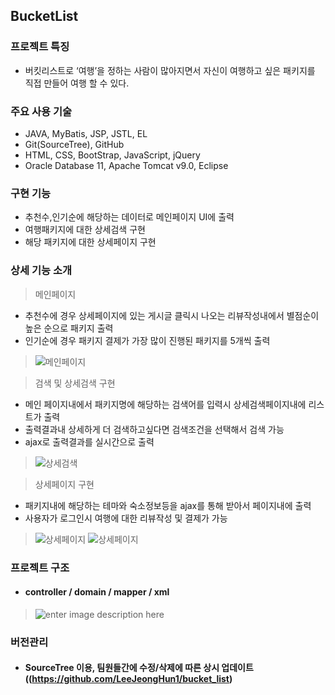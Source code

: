 ## BucketList

### 프로젝트 특징
* 버킷리스트로 ‘여행’을 정하는 사람이 많아지면서 자신이 여행하고 싶은 패키지를 직접 만들어 여행 할 수 있다.


### 주요 사용 기술
* JAVA, MyBatis, JSP, JSTL, EL
* Git(SourceTree), GitHub
* HTML, CSS, BootStrap, JavaScript, jQuery
* Oracle Database 11, Apache Tomcat v9.0, Eclipse

### 구현 기능 
* 추천수,인기순에 해당하는 데이터로 메인페이지 UI에 출력
* 여행패키지에 대한 상세검색 구현 
* 해당 패키지에 대한 상세페이지 구현  

### 상세 기능 소개 
> 메인페이지  
* 추천수에 경우 상세페이지에 있는 게시글 클릭시 나오는 리뷰작성내에서 별점순이 높은 순으로 패키지 출력<br>
* 인기순에 경우 패키지 결제가 가장 많이 진행된 패키지를 5개씩 출력 

>![메인페이지](https://s3-eu-west-1.amazonaws.com/froala-eu/temp_files%2F1533873953356-main_.png)

> 검색 및 상세검색 구현 
* 메인 페이지내에서 패키지명에 해당하는 검색어를 입력시 상세검색페이지내에 리스트가 출력
* 출력결과내 상세하게 더 검색하고싶다면 검색조건을 선택해서 검색 가능 
* ajax로 출력결과를 실시간으로 출력

>![상세검색](https://s3-eu-west-1.amazonaws.com/froala-eu/temp_files%2F1533876454010-search23.gif)

> 상세페이지 구현  
* 패키지내에 해당하는 테마와 숙소정보등을 ajax를 통해 받아서 페이지내에 출력
* 사용자가 로그인시 여행에 대한 리뷰작성 및 결제가 가능 

>![상세페이지](https://s3-eu-west-1.amazonaws.com/froala-eu/temp_files%2F1533878007108-%EB%94%94%ED%85%8C%EC%9D%BC.png)
>![상세페이지](https://s3-eu-west-1.amazonaws.com/froala-eu/temp_files%2F1533878046114-%EC%9D%BC%EC%A0%95.png)

### 프로젝트 구조
* #### controller / domain / mapper / xml <br>
>![enter image description here](https://s3-eu-west-1.amazonaws.com/froala-eu/temp_files%2F1533875807992-%ED%94%84%EB%A1%9C%EC%A0%9D%ED%8A%B8+%EB%94%94%EB%A0%89%ED%86%A0%EB%A6%AC.png)

### 버전관리
* #### SourceTree 이용, 팀원들간에 수정/삭제에 따른 상시 업데이트((https://github.com/LeeJeongHun1/bucket_list)
